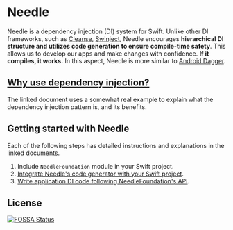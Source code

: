 # Needle

Needle is a dependency injection (DI) system for Swift. Unlike other DI frameworks, such as [Cleanse](https://github.com/square/Cleanse), [Swinject](https://github.com/Swinject/Swinject), Needle encourages **hierarchical DI structure and utilizes code generation to ensure compile-time safety**. This allows us to develop our apps and make changes with confidence. **If it compiles, it works.** In this aspect, Needle is more similar to [Android Dagger](https://google.github.io/dagger/).

## [Why use dependency injection?](./WHY_DI.md)

The linked document uses a somewhat real example to explain what the dependency injection pattern is, and its benefits.

## Getting started with Needle

Each of the following steps has detailed instructions and explanations in the linked documents.

1. Include `NeedleFoundation` module in your Swift project.
2. [Integrate Needle's code generator with your Swift project](./GENERATOR.md).
3. [Write application DI code following NeedleFoundation's API](./API.md).

## License
[![FOSSA Status](https://app.fossa.io/api/projects/git%2Bgithub.com%2Fuber%2Fswift-concurrency.svg?type=large)](https://app.fossa.io/projects/git%2Bgithub.com%2Fuber%2Fswift-concurrency?ref=badge_large)
